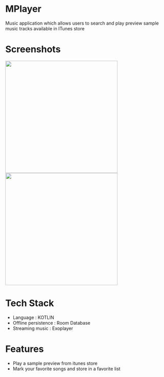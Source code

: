 # MPlayer
Music application which allows users to search and play preview sample music tracks available in ITunes store


# Screenshots

<img src = "https://raw.github.com/kanch231004/MPlayer/master/screenshots/SongList.png" width = 350 /> <img src = "https://raw.github.com/kanch231004/MPlayer/master/screenshots/PlaySong.png" width = 350/>


# Tech Stack

* Language  :  KOTLIN 
* Offline persistence   : Room Database
* Streaming music       : Exoplayer


# Features

* Play a sample preview from itunes store
* Mark your favorite songs and store in a favorite list


